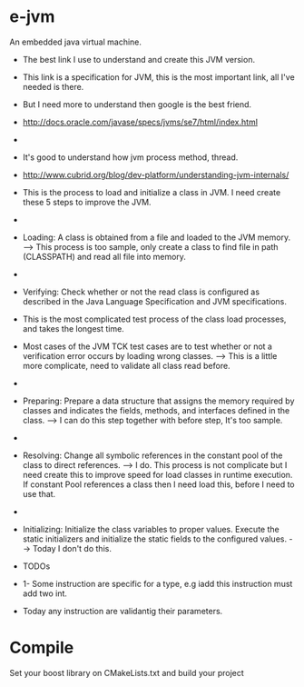 e-jvm
=====

An embedded java virtual machine.

 * The best link I use to understand and create this JVM version.
 * This link is a specification for JVM, this is the most important link, all I've needed is there.
 * But I need more to understand then google is the best friend.
 * http://docs.oracle.com/javase/specs/jvms/se7/html/index.html
 *
 * It's good to understand how jvm process method, thread.
 * http://www.cubrid.org/blog/dev-platform/understanding-jvm-internals/

 * This is the process to load and initialize a class in JVM. I need create these 5 steps to improve the JVM.
 *
 * Loading: A class is obtained from a file and loaded to the JVM memory.
 --> This process is too sample, only create a class to find file in path (CLASSPATH) and read all file into memory.
 *
 * Verifying: Check whether or not the read class is configured as described in the Java Language Specification and JVM specifications.
 * This is the most complicated test process of the class load processes, and takes the longest time.
 * Most cases of the JVM TCK test cases are to test whether or not a verification error occurs by loading wrong classes.
 --> This is a little more complicate, need to validate all class read before.
 *
 * Preparing: Prepare a data structure that assigns the memory required by classes and indicates the fields, methods, and interfaces defined in the class.
 --> I can do this step together with before step, It's too sample.
 *
 * Resolving: Change all symbolic references in the constant pool of the class to direct references.
 --> I do.
	This process is not complicate but I need create this to improve speed for load classes in runtime execution.
	If constant Pool references a class then I need load this, before I need to use that.
 *
 * Initializing: Initialize the class variables to proper values. Execute the static initializers and initialize the static fields to the configured values.
 --> Today I don't do this.


 * TODOs
 * 1- Some instruction are specific for a type, e.g iadd this instruction must add two int.
 *   Today any instruction are validantig their parameters.

Compile
=======
Set your boost library on CMakeLists.txt and build your project
